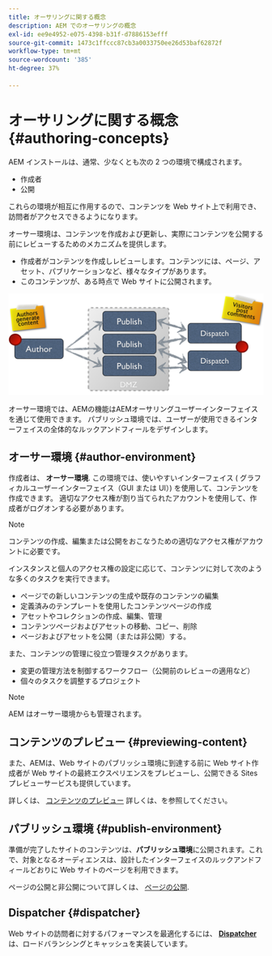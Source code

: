 ```yaml
---
title: オーサリングに関する概念
description: AEM でのオーサリングの概念
exl-id: ee9e4952-e075-4398-b31f-d7886153efff
source-git-commit: 1473c1ffccc87cb3a0033750ee26d53baf62872f
workflow-type: tm+mt
source-wordcount: '385'
ht-degree: 37%

---
```


# オーサリングに関する概念 {#authoring-concepts}

AEM インストールは、通常、少なくとも次の 2 つの環境で構成されます。

* 作成者
* 公開

これらの環境が相互に作用するので、コンテンツを Web サイト上で利用でき、訪問者がアクセスできるようになります。

オーサー環境は、コンテンツを作成および更新し、実際にコンテンツを公開する前にレビューするためのメカニズムを提供します。

* 作成者がコンテンツを作成しレビューします。コンテンツには、ページ、アセット、パブリケーションなど、様々なタイプがあります。
* このコンテンツが、ある時点で Web サイトに公開されます。

![オーサー、パブリッシャー、ディスパッチャーの模式図](/help/sites-cloud/authoring/assets/author-publish.png)

オーサー環境では、AEMの機能はAEMオーサリングユーザーインターフェイスを通じて使用できます。 パブリッシュ環境では、ユーザーが使用できるインターフェイスの全体的なルックアンドフィールをデザインします。

## オーサー環境 {#author-environment}

作成者は、 **オーサー環境**. この環境では、使いやすいインターフェイス ( グラフィカルユーザーインターフェイス（GUI または UI）) を使用して、コンテンツを作成できます。 適切なアクセス権が割り当てられたアカウントを使用して、作成者がログオンする必要があります。

>[!NOTE]
>
>コンテンツの作成、編集または公開をおこなうための適切なアクセス権がアカウントに必要です。

インスタンスと個人のアクセス権の設定に応じて、コンテンツに対して次のような多くのタスクを実行できます。

* ページでの新しいコンテンツの生成や既存のコンテンツの編集
* 定義済みのテンプレートを使用したコンテンツページの作成
* アセットやコレクションの作成、編集、管理
* コンテンツページおよびアセットの移動、コピー、削除
* ページおよびアセットを公開（または非公開）する。

また、コンテンツの管理に役立つ管理タスクがあります。

* 変更の管理方法を制御するワークフロー（公開前のレビューの適用など）
* 個々のタスクを調整するプロジェクト

>[!NOTE]
>
>AEM はオーサー環境からも管理されます。

## コンテンツのプレビュー {#previewing-content}

また、AEMは、Web サイトのパブリッシュ環境に到達する前に Web サイト作成者が Web サイトの最終エクスペリエンスをプレビューし、公開できる Sites プレビューサービスも提供しています。

詳しくは、 [コンテンツのプレビュー](/help/sites-cloud/authoring/fundamentals/previewing-content.md) 詳しくは、を参照してください。

## パブリッシュ環境 {#publish-environment}

準備が完了したサイトのコンテンツは、**パブリッシュ環境**&#x200B;に公開されます。これで、対象となるオーディエンスは、設計したインターフェイスのルックアンドフィールどおりに Web サイトのページを利用できます。

ページの公開と非公開について詳しくは、 [ページの公開](/help/sites-cloud/authoring/fundamentals/publishing-pages.md).

## Dispatcher {#dispatcher}

Web サイトの訪問者に対するパフォーマンスを最適化するには、 **[Dispatcher](/help/implementing/dispatcher/overview.md)** は、ロードバランシングとキャッシュを実装しています。
